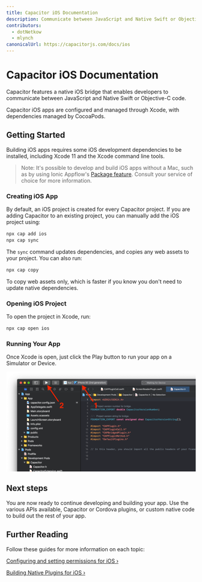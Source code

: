 ```yaml
---
title: Capacitor iOS Documentation
description: Communicate between JavaScript and Native Swift or Objective-C code
contributors:
  - dotNetkow
  - mlynch
canonicalUrl: https://capacitorjs.com/docs/ios
---
```


# Capacitor iOS Documentation

Capacitor features a native iOS bridge that enables developers to communicate between JavaScript and Native Swift or Objective-C code.

Capacitor iOS apps are configured and managed through Xcode, with dependencies managed by CocoaPods.

## Getting Started

Building iOS apps requires some iOS development dependencies to be installed, including Xcode 11 and the Xcode command line tools.

> Note: It's possible to develop and build iOS apps without a Mac, such as by using Ionic Appflow's [Package feature](https://ionicframework.com/docs/appflow/package/intro). Consult your service of choice for more information.

### Creating iOS App

By default, an iOS project is created for every Capacitor project. If you are adding Capacitor to an existing
project, you can manually add the iOS project using:

```bash
npx cap add ios
npx cap sync
```

The `sync` command updates dependencies, and copies any web assets to your project. You can also run:

```bash
npx cap copy
```

To copy web assets only, which is faster if you know you don't need to update native dependencies.

### Opening iOS Project

To open the project in Xcode, run:

```bash
npx cap open ios
```

### Running Your App

Once Xcode is open, just click the Play button to run your app on a Simulator or Device.

![Running your app](../../../static/img/docs/ios/running.png)

## Next steps

You are now ready to continue developing and building your app. Use the various APIs available, Capacitor or Cordova plugins, or custom native code to build out the rest of your app.

## Further Reading

Follow these guides for more information on each topic:

[Configuring and setting permissions for iOS &#8250;](/docs/ios/configuration)

[Building Native Plugins for iOS &#8250;](/docs/plugins)

